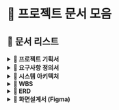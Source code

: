 # 📄 프로젝트 문서 모음

## 🔽 문서 리스트

<details>
<summary><strong>📌 프로젝트 기획서</strong></summary>

- 링크: [프로젝트 기획서](https://docs.google.com/document/d/1WR15hpaJhKwKJS-IyoIicgbIqbv5x12jx_sFvAZhgKI/edit?usp=sharing)

</details>

<details>
<summary><strong>📌 요구사항 정의서</strong></summary>

- 링크: [요구사항 정의서](https://docs.google.com/spreadsheets/d/1DiH1bHHJueDsMxrl0_vGZ8jhjAMejhCEK-gJhL4AF-4/edit?gid=1152197925#gid=1152197925)

</details>

<details>
<summary><strong>📌 시스템 아키텍처</strong></summary>

- (작성 예정)

</details>

<details>
<summary><strong>📌 WBS</strong></summary>

- 링크: [WBS](https://docs.google.com/spreadsheets/d/1DiH1bHHJueDsMxrl0_vGZ8jhjAMejhCEK-gJhL4AF-4/edit?gid=1152197925#gid=1152197925)

</details>

<details>
<summary><strong>📌 ERD</strong></summary>

- (작성 예정)

</details>

<details>
<summary><strong>📌 화면설계서 (Figma)</strong></summary>

- 링크: [화면설계서(Figma)](https://www.figma.com/design/mpyMKrXy8SDofcHFK5FtMN/beyond-3team-fin?node-id=0-1&p=f&t=SriIXOUKBkT1eIof-0)

</details>
